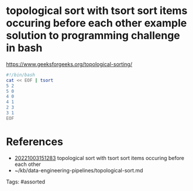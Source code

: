 # topological sort with tsort sort items occuring before each other example solution to programming challenge in bash
https://www.geeksforgeeks.org/topological-sorting/
```bash
#!/bin/bash
cat << EOF | tsort
5 2
5 0
4 0
4 1
2 3
3 1
EOF
```

# References
- [20221003151283](/zet/20221003151283/) topological sort with tsort sort items occuring before each other
- ~/kb/data-engineering-pipelines/topological-sort.md

Tags:
    #assorted

